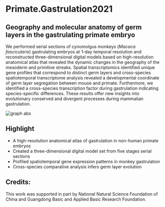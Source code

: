 # Primate.Gastrulation2021
## Geography and molecular anatomy of germ layers in the gastrulating primate embryo

We performed serial sections of cynomolgus monkeys (*Macaca fascicularis*) gastrulating embryos at 1-day temporal resolution and reconstructed three-dimensional digital models based on high-resolution anatomical atlas that revealed the dynamic changes in the geography of the mesoderm and primitive streaks. Spatial transcriptomics identified unique gene profiles that correspond to distinct germ layers and cross-species spatiotemporal transcriptome analysis revealed a developmental coordinate of germ layer segregation between mouse and primate. Furthermore, we identified a cross-species transcription factor during gastrulation indicating species-specific differences. These results offer new insights into evolutionary conserved and divergent processes during mammalian gastrulation.

![graph abs](https://user-images.githubusercontent.com/96900032/147804504-9c193c54-522f-45c1-b516-54353a3ea5db.png)

## Highlight
* A high-resolution anatomical atlas of gastrulation in non-human primate embryos 
* Created a three-dimensional digital model set from five stages serial sections
* Profiled spatiotemporal gene expression patterns in monkey gastrulation
* Cross-species comparative analysis infers germ layer evolution



## Credits:

This work was supported in part by National Natural Science Foundation of China and Guangdong Basic and Applied Basic Research Foundation. 
